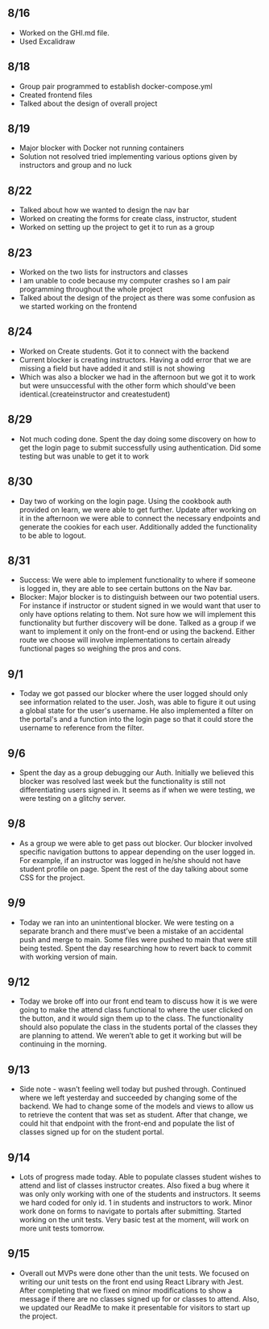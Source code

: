 ## 8/16

- Worked on the GHI.md file.
- Used Excalidraw

## 8/18

- Group pair programmed to establish docker-compose.yml
- Created frontend files
- Talked about the design of overall project

## 8/19

- Major blocker with Docker not running containers
- Solution not resolved tried implementing various options given by instructors and group and no luck

## 8/22

- Talked about how we wanted to design the nav bar
- Worked on creating the forms for create class, instructor, student
- Worked on setting up the project to get it to run as a group

## 8/23

- Worked on the two lists for instructors and classes
- I am unable to code because my computer crashes so I am pair programming throughout the whole project
- Talked about the design of the project as there was some confusion as we started working on the frontend

## 8/24

- Worked on Create students. Got it to connect with the backend
- Current blocker is creating instructors. Having a odd error that we are missing a field but have added it and still is not showing
- Which was also a blocker we had in the afternoon but we got it to work but were unsuccessful with the other form which should've been identical.(createinstructor and createstudent)

## 8/29

- Not much coding done. Spent the day doing some discovery on how to get the login page to submit successfully using authentication. Did some testing but was unable to get it to work

## 8/30

- Day two of working on the login page. Using the cookbook auth provided on learn, we were able to get further. Update after working on it in the afternoon we were able to connect the necessary endpoints and generate the cookies for each user. Additionally added the functionality to be able to logout.

## 8/31

- Success: We were able to implement functionality to where if someone is logged in, they are able to see certain buttons on the Nav bar.
- Blocker: Major blocker is to distinguish between our two potential users. For instance if instructor or student signed in we would want that user to only have options relating to them. Not sure how we will implement this functionality but further discovery will be done. Talked as a group if we want to implement it only on the front-end or using the backend. Either route we choose will involve implementations to certain already functional pages so weighing the pros and cons.

## 9/1

- Today we got passed our blocker where the user logged should only see information related to the user. Josh, was able to figure it out using a global state for the user's username. He also implemented a filter on the portal's and a function into the login page so that it could store the username to reference from the filter.

## 9/6

- Spent the day as a group debugging our Auth. Initially we believed this blocker was resolved last week but the functionality is still not differentiating users signed in. It seems as if when we were testing, we were testing on a glitchy server.

## 9/8

- As a group we were able to get pass out blocker. Our blocker involved specific navigation buttons to appear depending on the user logged in. For example, if an instructor was logged in he/she should not have student profile on page. Spent the rest of the day talking about some CSS for the project.

## 9/9

- Today we ran into an unintentional blocker. We were testing on a separate branch and there must’ve been a mistake of an accidental push and merge to main. Some files were pushed to main that were still being tested. Spent the day researching how to revert back to commit with working version of main.

## 9/12

- Today we broke off into our front end team to discuss how it is we were going to make the attend class functional to where the user clicked on the button, and it would sign them up to the class. The functionality should also populate the class in the students portal of the classes they are planning to attend. We weren’t able to get it working but will be continuing in the morning.

## 9/13

- Side note - wasn’t feeling well today but pushed through. Continued where we left yesterday and succeeded by changing some of the backend. We had to change some of the models and views to allow us to retrieve the content that was set as student. After that change, we could hit that endpoint with the front-end and populate the list of classes signed up for on the student portal.

## 9/14

- Lots of progress made today. Able to populate classes student wishes to attend and list of classes instructor creates. Also fixed a bug where it was only only working with one of the students and instructors. It seems we hard coded for only id. 1 in students and instructors to work. Minor work done on forms to navigate to portals after submitting. Started working on the unit tests. Very basic test at the moment, will work on more unit tests tomorrow.

## 9/15

- Overall out MVPs were done other than the unit tests. We focused on writing our unit tests on the front end using React Library with Jest. After completing that we fixed on minor modifications to show a message if there are no classes signed up for or classes to attend. Also, we updated our ReadMe to make it presentable for visitors to start up the project.

